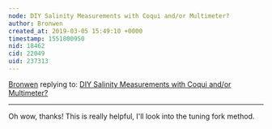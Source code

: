 ```yaml
---
node: DIY Salinity Measurements with Coqui and/or Multimeter?
author: Bronwen
created_at: 2019-03-05 15:49:10 +0000
timestamp: 1551800950
nid: 18462
cid: 22049
uid: 237313
---
```




[Bronwen](../profile/Bronwen) replying to: [DIY Salinity Measurements with Coqui and/or Multimeter?](../notes/Bronwen/03-04-2019/diy-salinity-measurements-with-coqui-and-or-multimeter)

----
 Oh wow, thanks! This is really helpful, I'll look into the tuning fork method. 